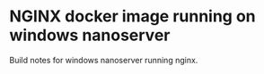 # NGINX docker image running on windows nanoserver

Build notes for windows nanoserver running nginx.
